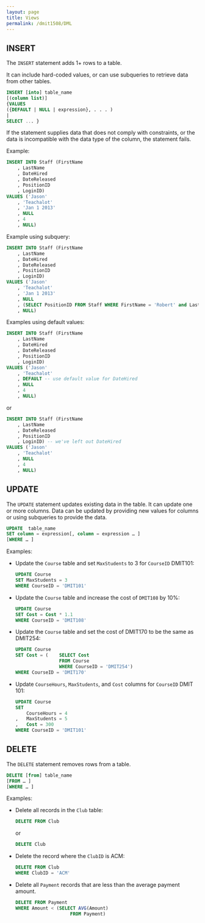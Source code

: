 ```yaml
---
layout: page
title: Views
permalink: /dmit1508/DML
---
```


## INSERT

The `INSERT` statement adds 1+ rows to a table.

It can include hard-coded values, or can use subqueries to retrieve data from other tables.

```sql
INSERT [into] table_name 
[(column list)]
{VALUES
({DEFAULT | NULL | expression}, . . . )
|
SELECT ... }
```

If the statement supplies data that does not comply with constraints, or the data is incompatible with the data type of the column, the statement fails.

Example:
```sql
INSERT INTO Staff (FirstName
    , LastName
    , DateHired
    , DateReleased
    , PositionID
    , LoginID)
VALUES ('Jason'
    , 'Teachalot'
    , 'Jan 1 2013'
    , NULL
    , 4
    , NULL)
```

Example using subquery:
```sql
INSERT INTO Staff (FirstName
    , LastName
    , DateHired
    , DateReleased
    , PositionID
    , LoginID)
VALUES ('Jason'
    , 'Teachalot'
    , 'Jan 1 2013'
    , NULL
    , (SELECT PositionID FROM Staff WHERE FirstName = 'Robert' and LastName = 'Smith')
    , NULL)
```

Examples using default values:
```sql
INSERT INTO Staff (FirstName
    , LastName
    , DateHired
    , DateReleased
    , PositionID
    , LoginID)
VALUES ('Jason'
    , 'Teachalot'
    , DEFAULT -- use default value for DateHired
    , NULL
    , 4
    , NULL) 
```
or
```sql
INSERT INTO Staff (FirstName
    , LastName
    , DateReleased
    , PositionID
    , LoginID) -- we've left out DateHired
VALUES ('Jason'
    , 'Teachalot'
    , NULL
    , 4
    , NULL)
```

## UPDATE
The `UPDATE` statement updates existing data in the table. It can update one or more columns.
Data can be updated by providing new values for columns or using subqueries to provide the data.
```sql
UPDATE	table_name
SET column = expression[, column = expression … ]
[WHERE … ]
```

Examples:
- Update the `Course` table and set `MaxStudents` to 3 for `CourseID` DMIT101:
    ```sql
    UPDATE Course
    SET MaxStudents = 3
    WHERE CourseID = 'DMIT101'
    ```

- Update the `Course` table and increase the cost of `DMIT108` by 10%:
    ```sql
    UPDATE Course
    SET Cost = Cost * 1.1
    WHERE CourseID = 'DMIT108'
    ```
- Update the `Course` table and set the cost of DMIT170 to be the same as DMIT254:
    ```sql
    UPDATE Course
    SET Cost = (	SELECT Cost 
                    FROM Course 
                    WHERE CourseID = 'DMIT254')
    WHERE CourseID = 'DMIT170'
    ```

- Update `CourseHours`, `MaxStudents`, and `Cost` columns for `CourseID` DMIT 101:
    ```sql
    UPDATE Course
    SET 
        CourseHours = 4
    ,	MaxStudents = 5
    ,	Cost = 300
    WHERE CourseID = 'DMIT101'
    ```

## DELETE
The `DELETE` statement removes rows from a table.
```sql
DELETE [from] table_name
[FROM … ]
[WHERE … ]
```

Examples:
- Delete all records in the `Club` table:
    ```sql
    DELETE FROM Club
    ```
    or
    ```sql
    DELETE Club
    ```
- Delete the record where the `ClubID` is ACM:
    ```sql
    DELETE FROM Club
    WHERE ClubID = 'ACM'
    ```

- Delete all `Payment` records that are less than the average payment amount.
    ```sql
    DELETE FROM Payment
    WHERE Amount < (SELECT AVG(Amount)
                        FROM Payment)
    ```
